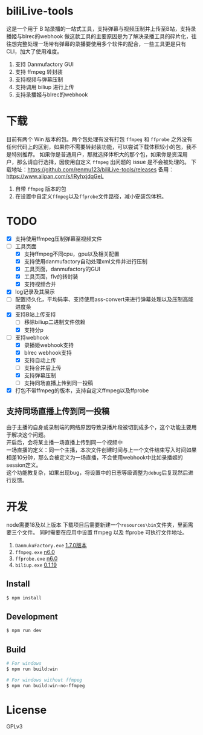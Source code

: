 # biliLive-tools

这是一个用于 B 站录播的一站式工具，支持弹幕与视频压制并上传至B站，支持录播姬与blrec的webhook
做这款工具的主要原因是为了解决录播工具的碎片化，往往想完整处理一场带有弹幕的录播要使用多个软件的配合，一些工具更是只有CLI，加大了使用难度。

1. 支持 Danmufactory GUI
2. 支持 ffmpeg 转封装
3. 支持视频与弹幕压制
4. 支持调用 biliup 进行上传
5. 支持录播姬与blrec的webhook

# 下载

目前有两个 Win 版本的包。两个包处理有没有打包 `ffmpeg` 和 `ffprobe` 之外没有任何代码上的区别，如果你不需要转封装功能，可以尝试下载体积较小的包，我不是特别推荐。
如果你是普通用户，那就选择体积大的那个包，如果你是资深用户，那么请自行选择，因使用自定义 `ffmpeg` 出问题的 issue 是不会被处理的。
下载地址：https://github.com/renmu123/biliLive-tools/releases
备用：https://www.alipan.com/s/iRyhxjdqGeL

1. 自带 `ffmpeg` 版本的包
2. 在设置中自定义`ffmpeg`以及`ffprobe`文件路径，减小安装包体积。

# TODO

- [x] 支持使用ffmpeg压制弹幕至视频文件
- [ ] 工具页面
  - [x] 支持ffmpeg不同cpu，gpu以及相关配置
  - [x] 支持使用danmufactory自动处理xml文件并进行压制
  - [x] 工具页面，danmufactory的GUI
  - [x] 工具页面，flv的转封装
  - [x] 支持视频合并
- [x] log记录及其展示
- [ ] 配置持久化，平均码率、支持使用ass-convert来进行弹幕处理以及压制高能进度条
- [x] 支持B站上传支持
  - [ ] 移除biliup二进制文件依赖
  - [x] 支持分p
- [ ] 支持webhook
  - [x] 录播姬webhook支持
  - [x] blrec webhook支持
  - [x] 支持自动上传
  - [ ] 支持合并后上传
  - [x] 支持弹幕压制
  - [ ] 支持同场直播上传到同一投稿
- [x] 打包不带ffmpeg的版本，支持自定义ffmpeg以及ffprobe

## 支持同场直播上传到同一投稿

由于主播的自身或录制端的网络原因导致录播片段被切割成多个，这个功能主要用于解决这个问题。  
开启后，会将某主播一场直播上传到同一个视频中  
一场直播的定义：同一个主播，本次文件创建时间与上一个文件结束写入时间如果相差10分钟，那么会被定义为一场直播，不会使用webhook中比如录播姬的session定义。  
这个功能教复杂，如果出现bug，将设置中的日志等级调整为`debug`后复现然后进行反馈。

# 开发

node需要18及以上版本
下载项目后需要新建一个`resources\bin`文件夹，里面需要三个文件。
同时需要在应用中设置 ffmpeg 以及 ffprobe 可执行文件地址。

1. `DanmukuFactory.exe` [1.7.0版本](https://github.com/hihkm/DanmakuFactory/releases/tag/v1.70)
2. `ffmpeg.exe` [n6.0](https://github.com/BtbN/FFmpeg-Builds/releases)
3. `ffprobe.exe` [n6.0](https://github.com/BtbN/FFmpeg-Builds/releases)
4. `biliup.exe` [0.1.19](https://github.com/biliup/biliup-rs/releases/tag/v0.1.19)

## Install

```bash
$ npm install
```

## Development

```bash
$ npm run dev
```

## Build

```bash
# For windows
$ npm run build:win

# For windows without ffmpeg
$ npm run build:win-no-ffmpeg
```

# License

GPLv3
